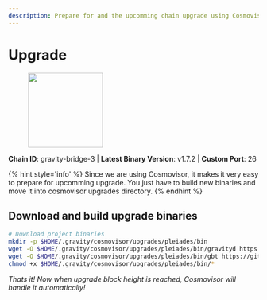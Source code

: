 ```yaml
---
description: Prepare for and the upcomming chain upgrade using Cosmovisor.
---
```


# Upgrade

<figure><img src="https://raw.githubusercontent.com/kj89/testnet_manuals/main/pingpub/logos/gravitybridge.png" width="150" alt=""><figcaption></figcaption></figure>

**Chain ID**: gravity-bridge-3 | **Latest Binary Version**: v1.7.2 | **Custom Port**: 26

{% hint style='info' %}
Since we are using Cosmovisor, it makes it very easy to prepare for upcomming upgrade.
You just have to build new binaries and move it into cosmovisor upgrades directory.
{% endhint %}

## Download and build upgrade binaries

```bash
# Download project binaries
mkdir -p $HOME/.gravity/cosmovisor/upgrades/pleiades/bin
wget -O $HOME/.gravity/cosmovisor/upgrades/pleiades/bin/gravityd https://github.com/Gravity-Bridge/Gravity-Bridge/releases/download/v1.7.2/gravity-linux-amd64
wget -O $HOME/.gravity/cosmovisor/upgrades/pleiades/bin/gbt https://github.com/Gravity-Bridge/Gravity-Bridge/releases/download/v1.7.2/gbt
chmod +x $HOME/.gravity/cosmovisor/upgrades/pleiades/bin/*
```

*Thats it! Now when upgrade block height is reached, Cosmovisor will handle it automatically!*
